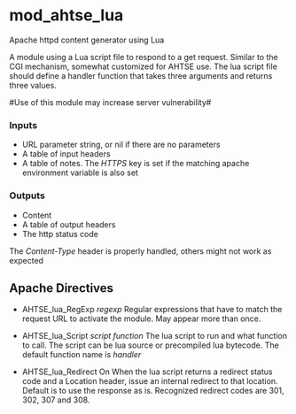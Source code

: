 # mod_ahtse_lua

Apache httpd content generator using Lua

A module using a Lua script file to respond to a get request.  Similar to the CGI mechanism, somewhat customized for AHTSE use.
The lua script file should define a handler function that takes three arguments and returns three values.

#Use of this module may increase server vulnerability#

### Inputs
* URL parameter string, or nil if there are no parameters
* A table of input headers
* A table of notes.  The *HTTPS* key is set if the matching apache environment variable is also set

### Outputs
* Content
* A table of output headers
* The http status code

The *Content-Type* header is properly handled, others might not work as expected

## Apache Directives

* AHTSE_lua_RegExp _regexp_
  Regular expressions that have to match the request URL to activate the module.  May appear more than once.

* AHTSE_lua_Script _script_ _function_
  The lua script to run and what function to call.  The script can be lua source or precompiled lua bytecode.  The default function name is _handler_

* AHTSE_lua_Redirect On
  When the lua script returns a redirect status code and a Location header, issue an internal redirect to that location.  Default is to use the response as is.
  Recognized redirect codes are 301, 302, 307 and 308.
